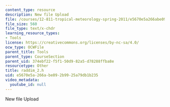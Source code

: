 ```yaml
---
content_type: resource
description: New file Upload
file: /courses/12-811-tropical-meteorology-spring-2011/e5670e5a266abe092b9925a79db1b235_raddim_2.h
file_size: 560
file_type: text/x-chdr
learning_resource_types:
- Tools
license: https://creativecommons.org/licenses/by-nc-sa/4.0/
ocw_type: OCWFile
parent_title: Tools
parent_type: CourseSection
parent_uid: 374ebf22-f5f1-50d9-82a5-d78288ffba8e
resourcetype: Other
title: raddim_2.h
uid: e5670e5a-266a-be09-2b99-25a79db1b235
video_metadata:
  youtube_id: null
---
```

New file Upload